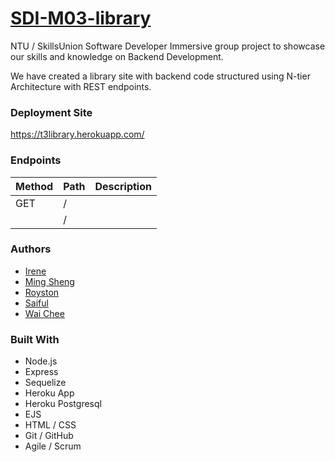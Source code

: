 # [SDI-M03-library](https://github.com/NTU-Team3/library/)

NTU / SkillsUnion Software Developer Immersive group project to showcase our skills and knowledge on Backend Development.

We have created a library site with backend code structured using N-tier Architecture with REST endpoints.

### Deployment Site

https://t3library.herokuapp.com/

### Endpoints

| Method | Path | Description |
| ------ | ---- | ----------- |
| GET    | /    |             |
|        | /    |             |

### Authors

- [Irene](https://www.github.com/trainingresult6361)
- [Ming Sheng](https://www.github.com/kmings93)
- [Royston](https://www.github.com/roystonlau)
- [Saiful](https://www.github.com/saifu7bahri)
- [Wai Chee](https://www.github.com/swaichee)

### Built With

- Node.js
- Express
- Sequelize
- Heroku App
- Heroku Postgresql
- EJS
- HTML / CSS
- Git / GitHub
- Agile / Scrum
